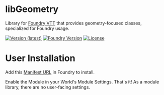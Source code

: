 # libGeometry
Library for [Foundry VTT](https://foundryvtt.com) that provides geometry-focused classes, specialized for Foundry usage.

<!--- Downloads @ Latest Badge -->
[![Version (latest)](https://img.shields.io/github/v/release/caewok/fvtt-lib-geometry)](https://github.com/caewok/fvtt-lib-geometry/releases/latest)
[![Foundry Version](https://img.shields.io/badge/dynamic/json.svg?url=https://github.com/caewok/fvtt-lib-geometry/releases/latest/download/module.json&label=Foundry%20Version&query=$.compatibleCoreVersion&colorB=blueviolet)](https://github.com/caewok/fvtt-lib-geometry/releases/latest)
[![License](https://img.shields.io/github/license/caewok/fvtt-lib-geometry)](LICENSE)

# User Installation
Add this [Manifest URL](https://github.com/caewok/fvtt-lib-geometry/releases/latest/download/module.json) in Foundry to install.

Enable the Module in your World's Module Settings. That's it! As a module library, there are no user-facing settings.
